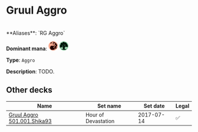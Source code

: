 <!-- This page is automatically generated by Myr: do not update it manually. Changes directly applied here will be lost. -->
# Gruul Aggro
<br/>
**Aliases**: `RG Aggro`

**Dominant mana**: <img src="../resources/images/mana/R.png" width="25"/> <img src="../resources/images/mana/G.png" width="25"/>

**Type**: `Aggro`

**Description**: TODO.








## **Other decks**

| Name | Set name | Set date | Legal |
| -----| -------- | -------- | ----- |
| [Gruul Aggro 501.001.Shika93](https://www.mtggoldfish.com/deck/4351743) | Hour of Devastation | 2017-07-14 | ✅ |



